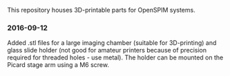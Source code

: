 This repository houses 3D-printable parts for OpenSPIM systems.

### 2016-09-12

Added .stl files for a large imaging chamber (suitable for 3D-printing) and glass slide holder (not good for amateur printers because of precision required for threaded holes - use metal). The holder can be mounted on the Picard stage arm using a M6 screw.
